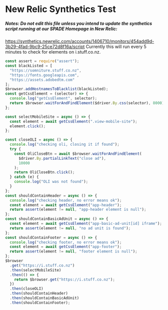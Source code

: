 # New Relic Synthetics Test

##### Notes: Do not edit this file unless you intend to update the synthetics script running at our SPADE Homepage in New Relic:

https://synthetics.newrelic.com/accounts/1406710/monitors/454add9d-3b29-4fad-9bc9-25ce72d8f16a/script
Currently this will run every 5 minutes to check for elements on i.stuff.co.nz.

```javascript
const assert = require("assert");
const blackListed = [
  "https://somniture.stuff.co.nz",
  "https://fonts.googleapis.com",
  "https://assets.adobedtm.com"
];
$browser.addHostnamesToBlacklist(blackListed);
const getCssElement = (selector) => {
  console.log("getCssElement", selector);
  return $browser.waitForAndFindElement($driver.By.css(selector), 8000);
};

const selectMobileSite = async () => {
  const element = await getCssElement(".view-mobile-site");
  element.click();
};

const closeOLI = async () => {
  console.log("checking oli, closing it if found");
  try {
    const OliCloseBtn = await $browser.waitForAndFindElement(
      $driver.By.partialLinkText("close ad"),
      10000
    );
    return OliCloseBtn.click();
  } catch (e) {
    console.log("OLI was not found");
  }
};
const shouldContainHeader = async () => {
  console.log("checking header, no error means ok");
  const element = await getCssElement("app-header");
  return assert(element != null, "app-header element is null");
};
const shouldContainBasicAdUnit = async () => {
  const element = await getCssElement("app-basic-ad-unit[id] iframe");
  return assert(element != null, "no ad unit is found");
};
const shouldContainFooter = async () => {
  console.log("checking footer, no error means ok");
  const element = await getCssElement("app-footer");
  return assert(element != null, "footer element is null");
};
$browser
  .get("https://i.stuff.co.nz")
  .then(selectMobileSite)
  .then(() => {
    return $browser.get("https://i.stuff.co.nz");
  })
  .then(closeOLI)
  .then(shouldContainHeader)
  .then(shouldContainBasicAdUnit)
  .then(shouldContainFooter);
```
